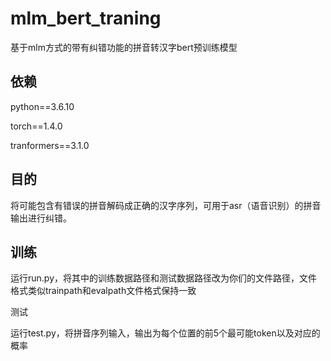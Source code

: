 # mlm_bert_traning
基于mlm方式的带有纠错功能的拼音转汉字bert预训练模型

## 依赖

python==3.6.10

torch==1.4.0

tranformers==3.1.0

## 目的

将可能包含有错误的拼音解码成正确的汉字序列，可用于asr（语音识别）的拼音输出进行纠错。

## 训练

运行run.py，将其中的训练数据路径和测试数据路径改为你们的文件路径，文件格式类似trainpath和evalpath文件格式保持一致

测试

运行test.py，将拼音序列输入，输出为每个位置的前5个最可能token以及对应的概率
